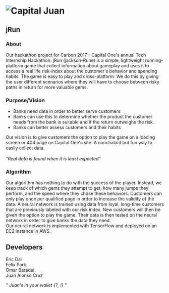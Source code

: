 # ![Capital Juan](https://github.com/ericmdai/CapitalJuan/blob/master/assets/branding/logo2.png)

## jRun
### About
Our hackathon project for Carbon 2017 - Capital One's annual Tech Internship Hackathon. jRun (jackson-Rune) is a simple, lightweight running-platform game that collect information about gameplay and uses it to access a real life risk-index about the customer's behavior and spending habits. The game is easy to play and cross-platform.
We do this by giving the user different scenarios where they will have to choose between risky paths
in return for more valuable gems. 

### Purpose/Vision
- Banks need data in order to better serve customers
- Banks can use this to determine whether the product the customer needs from the bank is
suitable and if the return outweighs the risk.
- Banks can better assess customers and their habits

Our vision is to give customers the option to play the game on a loading screen or 404 page on Capital One's site. A nonchalant but fun way to easily collect data. <br><br><i>"Real data is found when it is least expected"</i><br>

### Algorithm
Our algorithm has nothing to do with the success of the player. Instead, we keep track of which gems they
attempt to get, how many jumps they perform, and the speed where they chose these behaviors. Customers can only play once per qualified page in order to increase the validity of the data.
A neural network is trained using data from loyal, long-time customers that are previously labeled with our risk index. 
New customers will then be given the option to play the game. Their data is then tested on the neural network in order to give banks the data they need.
<br>
Our neural network is implemented with TensorFlow and deployed on an EC2 instance in AWS.

## Developers
Eric Dai <br>
Felix Park <br>
Omar Baradei <br>
Juan Alonso Cruz <br>

<i>" Juan's in your wallet {?, !} "</i>




